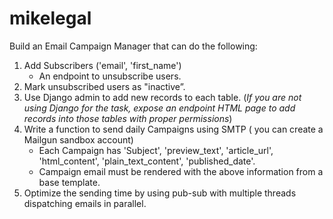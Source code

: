 # mikelegal

Build an Email Campaign Manager that can do the following:

1. Add Subscribers ('email', 'first_name')
    - An endpoint to unsubscribe users.
2. Mark unsubscribed users as "inactive”.
3. Use Django admin to add new records to each table. (*If you are not using Django for the task, expose an endpoint HTML page to add records into those tables with proper permissions*)
4. Write a function to send daily Campaigns using SMTP ( you can create a Mailgun sandbox account)
    - Each Campaign has 'Subject', 'preview_text', 'article_url', 'html_content', 'plain_text_content', 'published_date'.
    - Campaign email must be rendered with the above information from a base template.
5. Optimize the sending time by using pub-sub with multiple threads dispatching emails in parallel.

